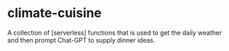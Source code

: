 # climate-cuisine
A collection of [serverless] functions that is used to get the daily weather and then prompt Chat-GPT to supply dinner ideas.
